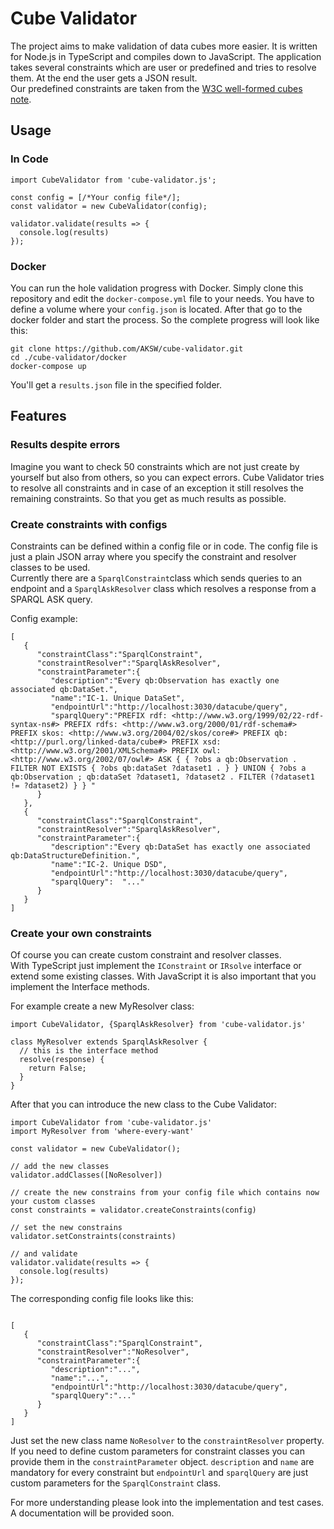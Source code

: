 Cube Validator
==============

The project aims to make validation of data cubes more easier. It is written for Node.js in TypeScript and compiles down to JavaScript. The application takes several constraints which are user or predefined and tries to resolve them. At the end the user gets a JSON result.  
Our predefined constraints are taken from the [W3C well-formed cubes note](https://www.w3.org/TR/vocab-data-cube/).

Usage
-----

### In Code

```
import CubeValidator from 'cube-validator.js';

const config = [/*Your config file*/];
const validator = new CubeValidator(config);

validator.validate(results => {
  console.log(results)
});
```

### Docker

You can run the hole validation progress with Docker. Simply clone this repository and edit the `docker-compose.yml` file to your needs. You have to define a volume where your `config.json` is located. After that go to the docker folder and start the process. So the complete progress will look like this:

```
git clone https://github.com/AKSW/cube-validator.git
cd ./cube-validator/docker
docker-compose up
```

You'll get a `results.json` file in the specified folder.

Features
--------

### Results despite errors

Imagine you want to check 50 constraints which are not just create by yourself but also from others, so you can expect errors. Cube Validator tries to resolve all constraints and in case of an exception it still resolves the remaining constraints. So that you get as much results as possible.

### Create constraints with configs

Constraints can be defined within a config file or in code. The config file is just a plain JSON array where you specify the constraint and resolver classes to be used.  
Currently there are a `SparqlConstraint`class which sends queries to an endpoint and a `SparqlAskResolver` class which resolves a response from a SPARQL ASK query.

Config example:

```
[  
   {  
      "constraintClass":"SparqlConstraint",
      "constraintResolver":"SparqlAskResolver",
      "constraintParameter":{  
         "description":"Every qb:Observation has exactly one associated qb:DataSet.",
         "name":"IC-1. Unique DataSet",
         "endpointUrl":"http://localhost:3030/datacube/query",
         "sparqlQuery":"PREFIX rdf: <http://www.w3.org/1999/02/22-rdf-syntax-ns#> PREFIX rdfs: <http://www.w3.org/2000/01/rdf-schema#> PREFIX skos: <http://www.w3.org/2004/02/skos/core#> PREFIX qb: <http://purl.org/linked-data/cube#> PREFIX xsd: <http://www.w3.org/2001/XMLSchema#> PREFIX owl: <http://www.w3.org/2002/07/owl#> ASK { { ?obs a qb:Observation . FILTER NOT EXISTS { ?obs qb:dataSet ?dataset1 . } } UNION { ?obs a qb:Observation ; qb:dataSet ?dataset1, ?dataset2 . FILTER (?dataset1 != ?dataset2) } } "
      }
   },
   {  
      "constraintClass":"SparqlConstraint",
      "constraintResolver":"SparqlAskResolver",
      "constraintParameter":{  
         "description":"Every qb:DataSet has exactly one associated qb:DataStructureDefinition.",
         "name":"IC-2. Unique DSD",
         "endpointUrl":"http://localhost:3030/datacube/query",
         "sparqlQuery":  "..."
      }
   }
]
```

### Create your own constraints

Of course you can create custom constraint and resolver classes.  
With TypeScript just implement the `IConstraint` or `IRsolve` interface or extend some existing classes. With JavaScript it is also important that you implement the Interface methods.

For example create a new MyResolver class:

```
import CubeValidator, {SparqlAskResolver} from 'cube-validator.js'

class MyResolver extends SparqlAskResolver {
  // this is the interface method
  resolve(response) {
    return False;
  }
}
```

After that you can introduce the new class to the Cube Validator:

```
import CubeValidator from 'cube-validator.js'
import MyResolver from 'where-every-want'

const validator = new CubeValidator();

// add the new classes
validator.addClasses([NoResolver])

// create the new constrains from your config file which contains now your custom classes
const constraints = validator.createConstraints(config)

// set the new constrains
validator.setConstraints(constraints)

// and validate
validator.validate(results => {
  console.log(results)
});
```

The corresponding config file looks like this:

```

[  
   {  
      "constraintClass":"SparqlConstraint",
      "constraintResolver":"NoResolver",
      "constraintParameter":{  
         "description":"...",
         "name":"...",
         "endpointUrl":"http://localhost:3030/datacube/query",
         "sparqlQuery":"..."
      }
   }
]
```

Just set the new class name `NoResolver` to the `constraintResolver` property. If you need to define custom parameters for constraint classes you can provide them in the `constraintParameter` object. `description` and `name` are mandatory for every constraint but `endpointUrl` and `sparqlQuery` are just custom parameters for the `SparqlConstraint` class.

For more understanding please look into the implementation and test cases. A documentation will be provided soon.
